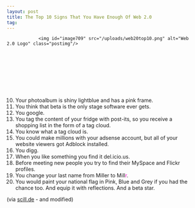 ```yaml
---
layout: post
title: The Top 10 Signs That You Have Enough Of Web 2.0
tag: 
---
```



                <img id="image709" src="/uploads/web20top10.png" alt="Web 2.0 Logo" class="postimg"/>
<p>&nbsp;</p>
<p>&nbsp;</p>
<p>&nbsp;</p>
<p>&nbsp;</p>
<ol start="10">
<li>Your photoalbum is shiny lightblue and has a pink frame.</li>
<li>You think that beta is the only stage software ever gets.</li>
<li>You google.</li>
<li>You tag the content of your fridge with post-its, so you receive a shopping list in the form of a tag cloud.</li>
<li>You know what a tag cloud is.</li>
<li>You could make millions with your adsense account, but all of your website viewers got Adblock installed.</li>
<li>You digg. </li>
<li>When you like something you find it del.icio.us.</li>
<li>Before meeting new people you try to find their MySpace and Flickr profiles.</li>
<li>You change your last name from Miller to <span style="color: #0000FF#">Mill</span><span style="color: #FF00CC;">r</span>.</li>
<li>You would paint your national flag in Pink, Blue and Grey if you had the chance too. And equip it with reflections. And a beta star.</li>
</ol>
<p>(via <a href="http://scill.de/content/?p=163">scill.de</a> - and modified)</p>
            
